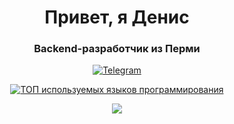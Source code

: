 <div id="header" align="center">
    <h1>Привет, я Денис</h1>
    <h3>Backend-разработчик из Перми</h3>
</div>
<div id="socials" align="center">
  <a href="https://t.me/denis_anykeyev">
  	<img src="https://img.shields.io/badge/Telegram-blue?style-for-the- badge&logo=telegram&logoColor=white" alt="Telegram"/>
  </a>
  
  [![ТОП используемых языков программирования](https://github-readme-stats.vercel.app/api/top-langs/?username=DenAnykeyev&layout=compact)](https://github.com/anuraghazra/github-readme-stats)

![](https://komarev.com/ghpvc/?username=DenAnykeyev)
</div>



